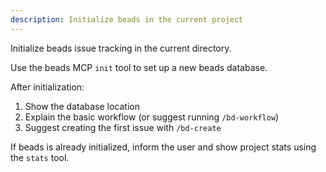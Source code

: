 ```yaml
---
description: Initialize beads in the current project
---
```


Initialize beads issue tracking in the current directory.

Use the beads MCP `init` tool to set up a new beads database.

After initialization:
1. Show the database location
2. Explain the basic workflow (or suggest running `/bd-workflow`)
3. Suggest creating the first issue with `/bd-create`

If beads is already initialized, inform the user and show project stats using the `stats` tool.
